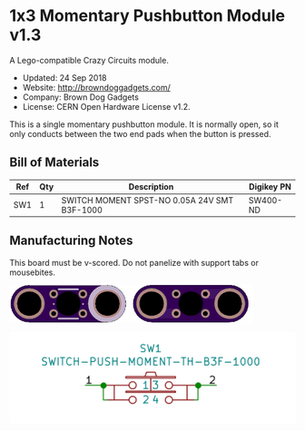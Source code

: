<!--- start title --->
# 1x3 Momentary Pushbutton Module v1.3
A Lego-compatible Crazy Circuits module.

- Updated: 24 Sep 2018
- Website: http://browndoggadgets.com/
- Company: Brown Dog Gadgets
- License: CERN Open Hardware License v1.2.

<!--- end title --->
This is a single momentary pushbutton module. It is normally open, so it only conducts between the two end pads when the button is pressed. 

<!--- bom start --->
## Bill of Materials

|Ref|Qty|Description|Digikey PN|
|---|---|-----------|------|
|SW1|1|SWITCH MOMENT SPST-NO 0.05A 24V SMT B3F-1000|SW400-ND|


<!--- bom end --->

## Manufacturing Notes

This board must be v-scored. Do not panelize with support tabs or mousebites.

![Gerber Preview](preview.png)

![Schematic](schematic.png)

